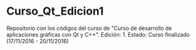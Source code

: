 # Curso_Qt_Edicion1
Repositorio con los códigos del curso de "Curso de desarrollo de aplicaciones gráficas con Qt y C++". Edición: 1. Estado: Curso finalizado (17/11/2016 - 20/11/2016)
